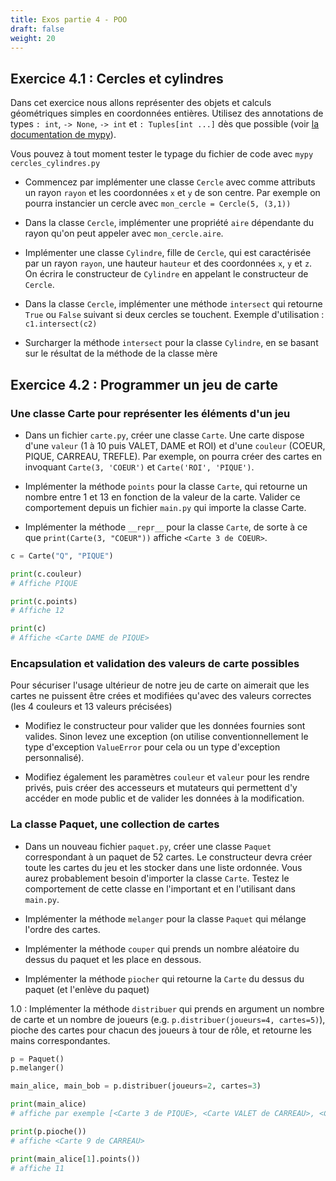 ```yaml
---
title: Exos partie 4 - POO
draft: false
weight: 20
---
```



## Exercice 4.1 : Cercles et cylindres

Dans cet exercice nous allons représenter des objets et calculs géométriques simples en coordonnées entières. Utilisez des annotations de types `: int`, `-> None`, `-> int` et `: Tuples[int ...]` dès que possible (voir [la documentation de mypy](https://mypy.readthedocs.io/en/stable/cheat_sheet_py3.html)).

Vous pouvez à tout moment tester le typage du fichier de code avec `mypy cercles_cylindres.py`

- Commencez par implémenter une classe `Cercle` avec comme attributs un rayon `rayon` et les coordonnées `x` et `y` de son centre. Par exemple on pourra instancier un cercle avec `mon_cercle = Cercle(5, (3,1))`

- Dans la classe `Cercle`, implémenter une propriété `aire` dépendante du rayon qu'on peut appeler avec `mon_cercle.aire`.

- Implémenter une classe `Cylindre`, fille de `Cercle`, qui est caractérisée par un rayon `rayon`, une hauteur `hauteur` et des coordonnées `x`, `y` et `z`. On écrira le constructeur de `Cylindre` en appelant le constructeur de `Cercle`.

- Dans la classe `Cercle`, implémenter une méthode `intersect` qui retourne `True` ou `False` suivant si deux cercles se touchent. Exemple d'utilisation : `c1.intersect(c2)`

- Surcharger la méthode `intersect` pour la classe `Cylindre`, en se basant sur le résultat de la méthode de la classe mère

## Exercice 4.2 : Programmer un jeu de carte

### Une classe Carte pour représenter les éléments d'un jeu

- Dans un fichier `carte.py`, créer une classe `Carte`. Une carte dispose d'une `valeur` (1 à 10 puis VALET, DAME et ROI) et d'une `couleur` (COEUR, PIQUE, CARREAU, TREFLE). Par exemple, on pourra créer des cartes en invoquant `Carte(3, 'COEUR')` et `Carte('ROI', 'PIQUE')`. 

- Implémenter la méthode `points` pour la classe `Carte`, qui retourne un nombre entre 1 et 13 en fonction de la valeur de la carte. Valider ce comportement depuis un fichier `main.py` qui importe la classe Carte.

- Implémenter la méthode `__repr__` pour la classe `Carte`, de sorte à ce que `print(Carte(3, "COEUR"))` affiche `<Carte 3 de COEUR>`.

```python
c = Carte("Q", "PIQUE")

print(c.couleur)
# Affiche PIQUE

print(c.points)
# Affiche 12

print(c)
# Affiche <Carte DAME de PIQUE>
```

### Encapsulation et validation des valeurs de carte possibles

Pour sécuriser l'usage ultérieur de notre jeu de carte on aimerait que les cartes ne puissent être crées et modifiées qu'avec des valeurs correctes (les 4 couleurs et 13 valeurs précisées)

- Modifiez le constructeur pour valider que les données fournies sont valides. Sinon levez une exception (on utilise conventionnellement le type d'exception `ValueError` pour cela ou un type d'exception personnalisé).

- Modifiez également les paramètres `couleur` et `valeur` pour les rendre privés, puis créer des accesseurs et mutateurs qui permettent d'y accéder en mode public et de valider les données à la modification.

### La classe Paquet, une collection de cartes

- Dans un nouveau fichier `paquet.py`, créer une classe `Paquet` correspondant à un paquet de 52 cartes. Le constructeur devra créer toute les cartes du jeu et les stocker dans une liste ordonnée. Vous aurez probablement besoin d'importer la classe `Carte`. Testez le comportement de cette classe en l'important et en l'utilisant dans `main.py`.

- Implémenter la méthode `melanger` pour la classe `Paquet` qui mélange l'ordre des cartes.

- Implémenter la méthode `couper` qui prends un nombre aléatoire du dessus du paquet et les place en dessous.

- Implémenter la méthode `piocher` qui retourne la `Carte` du dessus du paquet (et l'enlève du paquet)

1.0 : Implémenter la méthode `distribuer` qui prends en argument un nombre de carte et un nombre de joueurs (e.g. `p.distribuer(joueurs=4, cartes=5)`), pioche des cartes pour chacun des joueurs à tour de rôle, et retourne les mains correspondantes.


```python
p = Paquet()
p.melanger()

main_alice, main_bob = p.distribuer(joueurs=2, cartes=3)

print(main_alice)
# affiche par exemple [<Carte 3 de PIQUE>, <Carte VALET de CARREAU>, <Carte 1 de trefle>]

print(p.pioche())
# affiche <Carte 9 de CARREAU>

print(main_alice[1].points())
# affiche 11
```